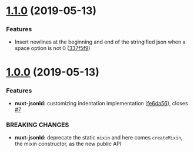 # [1.1.0](https://github.com/ymmooot/nuxt-jsonld/compare/v1.0.0...v1.1.0) (2019-05-13)


### Features

* Insert newlines at the beginning and end of the stringified json when a space option is not 0 ([337f5f9](https://github.com/ymmooot/nuxt-jsonld/commit/337f5f9))

# [1.0.0](https://github.com/ymmooot/nuxt-jsonld/compare/v0.0.5...v1.0.0) (2019-05-13)


### Features

* **nuxt-jsonld:** customizing indentation implementation ([fe6da56](https://github.com/ymmooot/nuxt-jsonld/commit/fe6da56)), closes [#7](https://github.com/ymmooot/nuxt-jsonld/issues/7)


### BREAKING CHANGES

* **nuxt-jsonld:** deprecate the static `mixin` and here comes `createMixin`, the mixin constructor, as the new public API
